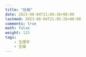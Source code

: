 ```yaml
---
title: "妊娠"
date: 2023-08-04T21:04:36+08:00
lastmod: 2023-08-04T21:05:26+08:00
comments: true
math: false
weight: 123
tags:
    - 生理学
    - 生殖
---
```


